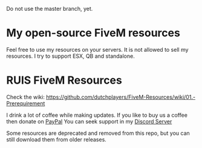 Do not use the master branch, yet.

# My open-source FiveM resources
Feel free to use my resources on your servers. It is not allowed to sell my resources. I try to support ESX, QB and standalone.

# RUIS FiveM Resources
Check the wiki: https://github.com/dutchplayers/FiveM-Resources/wiki/01.-Prerequirement

I drink a lot of coffee while making updates. If you like to buy us a coffee then donate on [PayPal](https://www.paypal.com/paypalme/dutchplayers)
You can seek support in my [Discord Server](https://discord.gg/T7VptEaN64)

Some resources are deprecated and removed from this repo, but you can still download them from older releases.

